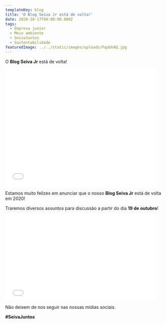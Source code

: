 ```yaml
---
templateKey: blog
title: 'O Blog Seiva Jr está de volta!'
date: 2020-10-17T00:00:00.000Z
tags:
  - Empresa junior
  - Meio ambiente
  - SeivaJuntos
  - Sustentabilidade
featuredImage: ../../static/images/uploads/FqobhAQ.jpg
---
```


<p>O <strong>Blog Seiva Jr</strong> está de volta!</p>
<p><iframe src="//giphy.com/embed/5GoVLqeAOo6PK" width="480" height="374" frameborder="0"></iframe></p>
<p>Estamos muito felizes em anunciar que o nosso <strong>Blog Seiva Jr</strong> está de volta em 2020!</p>
<p>Traremos diversos assuntos para discussão a partir do dia <strong>19 de outubro</strong>!</p>
<p><iframe src="//giphy.com/embed/3o7abKhOpu0NwenH3O" width="480" height="270" frameborder="0"></iframe></p>
<p>Não deixem de nos seguir nas nossas mídias sociais.</p>
<p><b>#SeivaJuntos</b></p>
